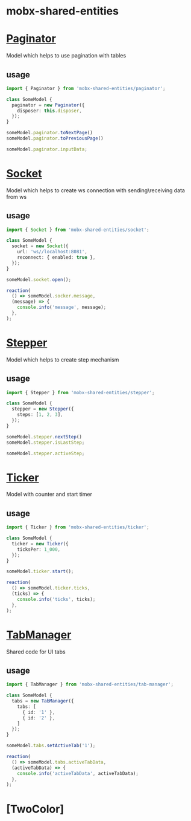 # mobx-shared-entities  

# [Paginator](src/paginator/model.ts)  

Model which helps to use pagination with tables  

## usage  
```ts
import { Paginator } from 'mobx-shared-entities/paginator';

class SomeModel {
  paginator = new Paginator({
    disposer: this.disposer,
  });
}

someModel.paginator.toNextPage()
someModel.paginator.toPreviousPage()

someModel.paginator.inputData;
```

# [Socket](src/socket/model.ts)  

Model which helps to create ws connection with sending\receiving data from ws  

## usage  
```ts
import { Socket } from 'mobx-shared-entities/socket';

class SomeModel {
  socket = new Socket({
    url: 'ws//localhost:8081',
    reconnect: { enabled: true },
  });
}

someModel.socket.open();

reaction(
  () => someModel.socker.message,
  (message) => {
    console.info('message', message);
  },
);
```

# [Stepper](src/stepper/model.ts)  

Model which helps to create step mechanism  

## usage  
```ts
import { Stepper } from 'mobx-shared-entities/stepper';

class SomeModel {
  stepper = new Stepper({
    steps: [1, 2, 3],
  });
}

someModel.stepper.nextStep()
someModel.stepper.isLastStep;

someModel.stepper.activeStep;
```

# [Ticker](src/ticker/model.ts)  

Model with counter and start timer  

## usage  
```ts
import { Ticker } from 'mobx-shared-entities/ticker';

class SomeModel {
  ticker = new Ticker({
    ticksPer: 1_000,
  });
}

someModel.ticker.start();

reaction(
  () => someModel.ticker.ticks,
  (ticks) => {
    console.info('ticks', ticks);
  },
);
```

# [TabManager](src/tab-manager/model.ts)  

Shared code for UI tabs  

## usage  
```ts
import { TabManager } from 'mobx-shared-entities/tab-manager';

class SomeModel {
  tabs = new TabManager({
    tabs: [
      { id: '1' },
      { id: '2' },
    ]
  });
}

someModel.tabs.setActiveTab('1');

reaction(
  () => someModel.tabs.activeTabData,
  (activeTabData) => {
    console.info('activeTabData', activeTabData);
  },
);
```

# [TwoColor]